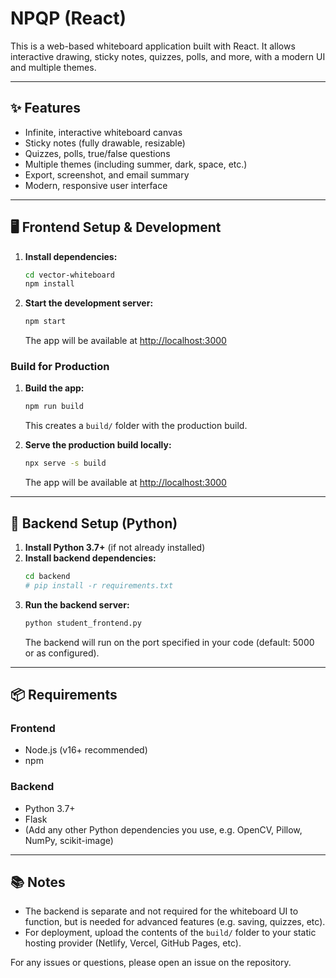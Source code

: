 # NPQP (React)

This is a web-based whiteboard application built with React. It allows interactive drawing, sticky notes, quizzes, polls, and more, with a modern UI and multiple themes.

---

## ✨ Features

- Infinite, interactive whiteboard canvas
- Sticky notes (fully drawable, resizable)
- Quizzes, polls, true/false questions
- Multiple themes (including summer, dark, space, etc.)
- Export, screenshot, and email summary
- Modern, responsive user interface

---

## 🖥️ Frontend Setup & Development

1. **Install dependencies:**
   ```sh
   cd vector-whiteboard
   npm install
   ```
2. **Start the development server:**
   ```sh
   npm start
   ```
   The app will be available at [http://localhost:3000](http://localhost:3000)

### Build for Production

1. **Build the app:**
   ```sh
   npm run build
   ```
   This creates a `build/` folder with the production build.

2. **Serve the production build locally:**
   ```sh
   npx serve -s build
   ```
   The app will be available at [http://localhost:3000](http://localhost:3000)

---

## 🐍 Backend Setup (Python)

1. **Install Python 3.7+** (if not already installed)
2. **Install backend dependencies:**
   ```sh
   cd backend
   # pip install -r requirements.txt
   ```
3. **Run the backend server:**
   ```sh
   python student_frontend.py
   ```
   The backend will run on the port specified in your code (default: 5000 or as configured).

---

## 📦 Requirements

### Frontend
- Node.js (v16+ recommended)
- npm

### Backend
- Python 3.7+
- Flask
- (Add any other Python dependencies you use, e.g. OpenCV, Pillow, NumPy, scikit-image)

---

## 📚 Notes
- The backend is separate and not required for the whiteboard UI to function, but is needed for advanced features (e.g. saving, quizzes, etc).
- For deployment, upload the contents of the `build/` folder to your static hosting provider (Netlify, Vercel, GitHub Pages, etc).


For any issues or questions, please open an issue on the repository. 